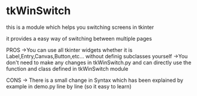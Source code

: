 # tkWinSwitch
this is a module which helps you switching screens in tkinter

it provides a easy way of switching between multiple pages

PROS
->You can use all tkinter widgets whether it is Label,Entry,Canvas,Button,etc... without definig subclasses yourself
->You don't need to make any changes in tkWinSwitch.py
  and can directly use the function and class defined in tkWinSwitch module
  
  
CONS
-> There is a small change in Syntax which has been explained  by example in demo.py
   line by line (so it easy to learn)
